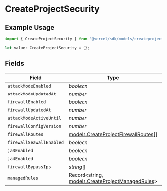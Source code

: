 # CreateProjectSecurity

## Example Usage

```typescript
import { CreateProjectSecurity } from "@vercel/sdk/models/createprojectop.js";

let value: CreateProjectSecurity = {};
```

## Fields

| Field                                                                                      | Type                                                                                       | Required                                                                                   | Description                                                                                |
| ------------------------------------------------------------------------------------------ | ------------------------------------------------------------------------------------------ | ------------------------------------------------------------------------------------------ | ------------------------------------------------------------------------------------------ |
| `attackModeEnabled`                                                                        | *boolean*                                                                                  | :heavy_minus_sign:                                                                         | N/A                                                                                        |
| `attackModeUpdatedAt`                                                                      | *number*                                                                                   | :heavy_minus_sign:                                                                         | N/A                                                                                        |
| `firewallEnabled`                                                                          | *boolean*                                                                                  | :heavy_minus_sign:                                                                         | N/A                                                                                        |
| `firewallUpdatedAt`                                                                        | *number*                                                                                   | :heavy_minus_sign:                                                                         | N/A                                                                                        |
| `attackModeActiveUntil`                                                                    | *number*                                                                                   | :heavy_minus_sign:                                                                         | N/A                                                                                        |
| `firewallConfigVersion`                                                                    | *number*                                                                                   | :heavy_minus_sign:                                                                         | N/A                                                                                        |
| `firewallRoutes`                                                                           | [models.CreateProjectFirewallRoutes](../models/createprojectfirewallroutes.md)[]           | :heavy_minus_sign:                                                                         | N/A                                                                                        |
| `firewallSeawallEnabled`                                                                   | *boolean*                                                                                  | :heavy_minus_sign:                                                                         | N/A                                                                                        |
| `ja3Enabled`                                                                               | *boolean*                                                                                  | :heavy_minus_sign:                                                                         | N/A                                                                                        |
| `ja4Enabled`                                                                               | *boolean*                                                                                  | :heavy_minus_sign:                                                                         | N/A                                                                                        |
| `firewallBypassIps`                                                                        | *string*[]                                                                                 | :heavy_minus_sign:                                                                         | N/A                                                                                        |
| `managedRules`                                                                             | Record<string, [models.CreateProjectManagedRules](../models/createprojectmanagedrules.md)> | :heavy_minus_sign:                                                                         | N/A                                                                                        |